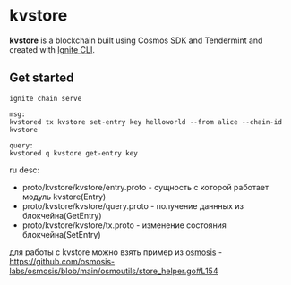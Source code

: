 # kvstore
**kvstore** is a blockchain built using Cosmos SDK and Tendermint and created with [Ignite CLI](https://ignite.com/cli).

## Get started

```
ignite chain serve

msg:
kvstored tx kvstore set-entry key helloworld --from alice --chain-id kvstore

query:
kvstored q kvstore get-entry key
```
ru desc: 
* proto/kvstore/kvstore/entry.proto - cущность с которой работает модуль kvstore(Entry)
* proto/kvstore/kvstore/query.proto - получение даннных из блокчейна(GetEntry)
* proto/kvstore/kvstore/tx.proto - изменение состояния блокчейна(SetEntry)

для работы с kvstore можно взять пример из [osmosis](https://mapofzones.com/home/osmosis-1/overview?columnKey=ibcVolume&period=24h) - https://github.com/osmosis-labs/osmosis/blob/main/osmoutils/store_helper.go#L154
